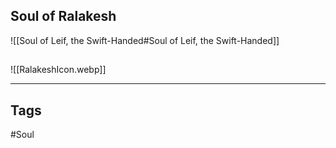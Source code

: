 ## Soul of Ralakesh
![[Soul of Leif, the Swift-Handed#Soul of Leif, the Swift-Handed]]

##
![[RalakeshIcon.webp]]

---
## Tags
#Soul